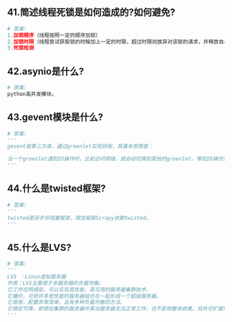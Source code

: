 ## 41.简述线程死锁是如何造成的?如何避免?
```python
# 答案:
1.加锁顺序（线程按照一定的顺序加锁）
2.加锁时限（线程尝试获取锁的时候加上一定的时限，超过时限则放弃对该锁的请求，并释放自己占有的锁）
3.死锁检测
```
## 42.asynio是什么?
```python
# 答案:
python高并发模块。
```
## 43.gevent模块是什么?
```python
# 答案:
'''
gevent是第三方库，通过greenlet实现协程，其基本思想是：

当一个greenlet遇到IO操作时，比如访问网络，就自动切换到其他的greenlet，等到IO操作完成，再在适当的时候切换回来继续执行。由于IO操作非常耗时，经常使程序处于等待状态，有了gevent为我们自动切换协程，就保证总有greenlet在运行，而不是等待IO。
'''
```
## 44.什么是twisted框架?
```python
# 答案:
'''
twisted是异步非阻塞框架。爬虫框架Scrapy依赖twisted。
'''

```
## 45.什么是LVS?
```python
# 答案:
'''
LVS ：Linux虚拟服务器
作用：LVS主要用于多服务器的负载均衡。
它工作在网络层，可以实现高性能，高可用的服务器集群技术。
它廉价，可把许多低性能的服务器组合在一起形成一个超级服务器。
它易用，配置非常简单，且有多种负载均衡的方法。
它稳定可靠，即使在集群的服务器中某台服务器无法正常工作，也不影响整体效果。另外可扩展性也非常好。
'''
```